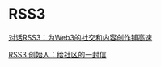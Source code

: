 # RSS3

[对话RSS3：为Web3的社交和内容创作铺高速](https://www.theblockbeats.info/news/30771)

[RSS3 创始人：给社区的一封信](https://foresightnews.pro/article/detail/22990)
